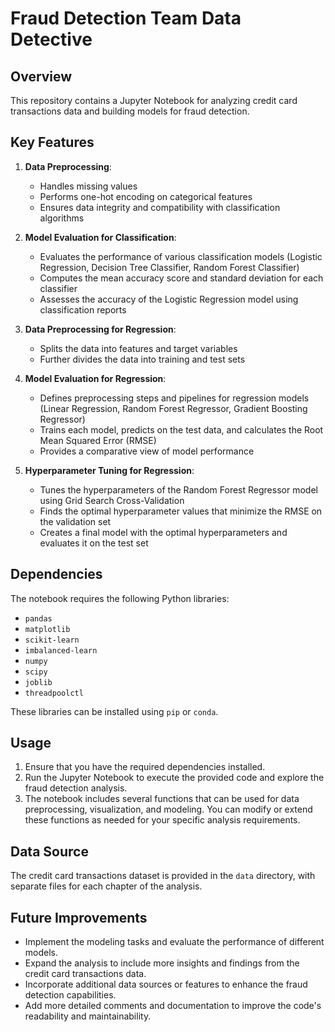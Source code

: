 # Fraud Detection Team Data Detective

## Overview

This repository contains a Jupyter Notebook for analyzing credit card transactions data and building models for fraud detection.

## Key Features

1. **Data Preprocessing**:
   - Handles missing values
   - Performs one-hot encoding on categorical features
   - Ensures data integrity and compatibility with classification algorithms

2. **Model Evaluation for Classification**:
   - Evaluates the performance of various classification models (Logistic Regression, Decision Tree Classifier, Random Forest Classifier)
   - Computes the mean accuracy score and standard deviation for each classifier
   - Assesses the accuracy of the Logistic Regression model using classification reports

3. **Data Preprocessing for Regression**:
   - Splits the data into features and target variables
   - Further divides the data into training and test sets

4. **Model Evaluation for Regression**:
   - Defines preprocessing steps and pipelines for regression models (Linear Regression, Random Forest Regressor, Gradient Boosting Regressor)
   - Trains each model, predicts on the test data, and calculates the Root Mean Squared Error (RMSE)
   - Provides a comparative view of model performance

5. **Hyperparameter Tuning for Regression**:
   - Tunes the hyperparameters of the Random Forest Regressor model using Grid Search Cross-Validation
   - Finds the optimal hyperparameter values that minimize the RMSE on the validation set
   - Creates a final model with the optimal hyperparameters and evaluates it on the test set

## Dependencies

The notebook requires the following Python libraries:

- `pandas`
- `matplotlib`
- `scikit-learn`
- `imbalanced-learn`
- `numpy`
- `scipy`
- `joblib`
- `threadpoolctl`

These libraries can be installed using `pip` or `conda`.

## Usage

1. Ensure that you have the required dependencies installed.
2. Run the Jupyter Notebook to execute the provided code and explore the fraud detection analysis.
3. The notebook includes several functions that can be used for data preprocessing, visualization, and modeling. You can modify or extend these functions as needed for your specific analysis requirements.

## Data Source

The credit card transactions dataset is provided in the `data` directory, with separate files for each chapter of the analysis.

## Future Improvements

- Implement the modeling tasks and evaluate the performance of different models.
- Expand the analysis to include more insights and findings from the credit card transactions data.
- Incorporate additional data sources or features to enhance the fraud detection capabilities.
- Add more detailed comments and documentation to improve the code's readability and maintainability.




